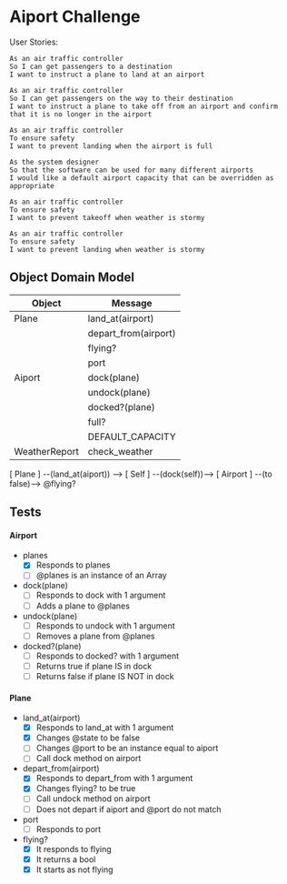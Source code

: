 # Aiport Challenge

User Stories:
```
As an air traffic controller 
So I can get passengers to a destination 
I want to instruct a plane to land at an airport

As an air traffic controller 
So I can get passengers on the way to their destination 
I want to instruct a plane to take off from an airport and confirm that it is no longer in the airport

As an air traffic controller 
To ensure safety 
I want to prevent landing when the airport is full 

As the system designer
So that the software can be used for many different airports
I would like a default airport capacity that can be overridden as appropriate

As an air traffic controller 
To ensure safety 
I want to prevent takeoff when weather is stormy 

As an air traffic controller 
To ensure safety 
I want to prevent landing when weather is stormy 
```

## Object Domain Model

| Object | Message |
| ---   | --- |
| Plane | land_at(airport) |
| | depart_from(airport)  |
| | flying? |
| | port |
| Aiport | dock(plane) |
| | undock(plane) |
| |docked?(plane)    |
| | full? |
| | DEFAULT_CAPACITY |
| WeatherReport | check_weather |

[ Plane ] --(land_at(aiport)) --> [ Self ] --(dock(self))--> [ Airport ]
                                           --(to false)--> @flying?

## Tests

#### Airport
- planes
  - [x] Responds to planes
  - [ ] @planes is an instance of an Array
- dock(plane)
  - [ ] Responds to dock with 1 argument
  - [ ] Adds a plane to @planes
- undock(plane)
  - [ ] Responds to undock with 1 argument
  - [ ] Removes a plane from @planes
- docked?(plane)
  - [ ] Responds to docked? with 1 argument
  - [ ] Returns true if plane IS in dock
  - [ ] Returns false if plane IS NOT in dock

#### Plane
- land_at(airport)
  - [x] Responds to land_at with 1 argument
  - [x] Changes @state to be false
  - [ ] Changes @port to be an instance equal to aiport
  - [ ] Call dock method on airport
- depart_from(airport)
  - [x] Responds to depart_from with 1 argument
  - [x] Changes flying? to be true
  - [ ] Call undock method on airport
  - [ ] Does not depart if aiport and @port do not match
- port
  - [ ] Responds to port
- flying?
  - [x] It responds to flying
  - [x] It returns a bool
  - [x] It starts as not flying